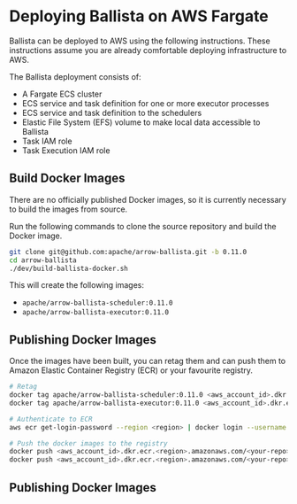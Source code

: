 <!---
  Licensed to the Apache Software Foundation (ASF) under one
  or more contributor license agreements.  See the NOTICE file
  distributed with this work for additional information
  regarding copyright ownership.  The ASF licenses this file
  to you under the Apache License, Version 2.0 (the
  "License"); you may not use this file except in compliance
  with the License.  You may obtain a copy of the License at

    http://www.apache.org/licenses/LICENSE-2.0

  Unless required by applicable law or agreed to in writing,
  software distributed under the License is distributed on an
  "AS IS" BASIS, WITHOUT WARRANTIES OR CONDITIONS OF ANY
  KIND, either express or implied.  See the License for the
  specific language governing permissions and limitations
  under the License.
-->

# Deploying Ballista on AWS Fargate

Ballista can be deployed to AWS using the following instructions. These instructions assume you are already
comfortable deploying infrastructure to AWS.

The Ballista deployment consists of:

- A Fargate ECS cluster
- ECS service and task definition for one or more executor processes
- ECS service and task definition to the schedulers
- Elastic File System (EFS) volume to make local data accessible to Ballista
- Task IAM role
- Task Execution IAM role


## Build Docker Images

There are no officially published Docker images, so it is currently necessary to build the images from source.

Run the following commands to clone the source repository and build the Docker image.

```bash
git clone git@github.com:apache/arrow-ballista.git -b 0.11.0
cd arrow-ballista
./dev/build-ballista-docker.sh
```

This will create the following images:

- `apache/arrow-ballista-scheduler:0.11.0`
- `apache/arrow-ballista-executor:0.11.0`

## Publishing Docker Images

Once the images have been built, you can retag them and can push them to Amazon Elastic Container Registry (ECR) or your favourite registry.

```bash
# Retag
docker tag apache/arrow-ballista-scheduler:0.11.0 <aws_account_id>.dkr.ecr.<region>.amazonaws.com/<your-repo>/arrow-ballista-scheduler:0.11.0
docker tag apache/arrow-ballista-executor:0.11.0 <aws_account_id>.dkr.ecr.<region>.amazonaws.com/<your-repo>/arrow-ballista-executor:0.11.0

# Authenticate to ECR
aws ecr get-login-password --region <region> | docker login --username <user> --password-stdin <aws_account_id>.dkr.ecr.<region>.amazonaws.com

# Push the docker images to the registry
docker push <aws_account_id>.dkr.ecr.<region>.amazonaws.com/<your-repo>/arrow-ballista-scheduler:0.11.0
docker push <aws_account_id>.dkr.ecr.<region>.amazonaws.com/<your-repo>/arrow-ballista-executor:0.11.0
```

## Publishing Docker Images